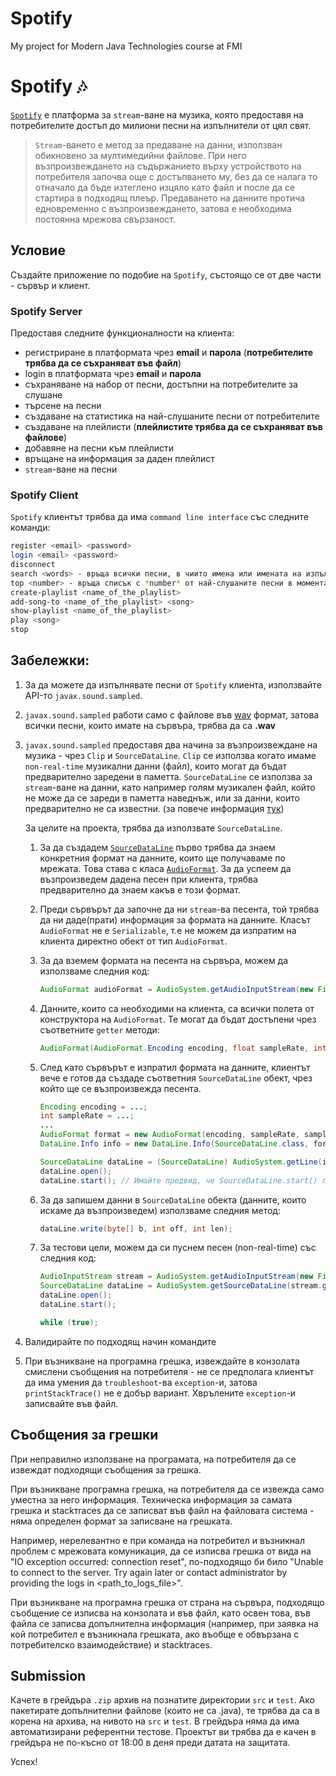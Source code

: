 # Spotify
My project for Modern Java Technologies course at FMI

# Spotify :notes:

[`Spotify`](https://www.spotify.com/) е платформа за `stream`-ване на музика, която предоставя на потребителите достъп до милиони песни на изпълнители от цял свят.

> `Stream`-ването е метод за предаване на данни, използван обикновено за мултимедийни файлове. При него възпроизвеждането на съдържанието върху устройството на потребителя започва още с достъпването му, без да се налага то отначало да бъде изтеглено изцяло като файл и после да се стартира в подходящ плеър. Предаването на данните протича едновременно с възпроизвеждането, затова е необходима постоянна мрежова свързаност.

## Условие

Създайте приложение по подобие на `Spotify`, състоящо се от две части - сървър и клиент.

### **Spotify Server**

Предоставя следните функционалности на клиента:
- регистриране в платформата чрез **email** и **парола** (**потребителите трябва да се съхраняват във файл**)
- login в платформата чрез **email** и **парола**
- съхраняване на набор от песни, достъпни на потребителите за слушане
- търсене на песни
- създаване на статистика на най-слушаните песни от потребителите
- създаване на плейлисти (**плейлистите трябва да се съхраняват във файлове**)
- добавяне на песни към плейлисти
- връщане на информация за даден плейлист
- `stream`-ване на песни

### **Spotify Client**

`Spotify` клиентът трябва да има `command line interface` със следните команди:

```bash
register <email> <password>
login <email> <password>
disconnect
search <words> - връща всички песни, в чиито имена или имената на изпълнителите им, се среща потърсената дума (или думи)
top <number> - връща списък с *number* от най-слушаните песни в момента, сортиран в намаляващ ред
create-playlist <name_of_the_playlist>
add-song-to <name_of_the_playlist> <song>
show-playlist <name_of_the_playlist>
play <song>
stop
```

## Забележки:

1. За да можете да изпълнявате песни от `Spotify` клиента, използвайте API-то `javax.sound.sampled`.
2. `javax.sound.sampled` работи само с файлове във [wav](https://en.wikipedia.org/wiki/WAV) формат, затова всички песни, които имате на сървъра, трябва да са **.wav**
3. `javax.sound.sampled` предоставя два начина за възпроизвеждане на музика - чрез `Clip` и `SourceDataLine`. `Clip` се използва когато имаме `non-real-time` музикални данни (файл), които могат да бъдат предварително заредени в паметта.
`SourceDataLine` се използва за `stream`-ване на данни, като например голям музикален файл, който не може да се зареди в паметта наведнъж, или за данни, които предварително не са известни. (за повече информация [тук](https://docs.oracle.com/javase/tutorial/sound/playing.html))

    За целите на проекта, трябва да използвате `SourceDataLine`.
	1. За да създадем [`SourceDataLine`](https://docs.oracle.com/javase/7/docs/api/javax/sound/sampled/SourceDataLine.html) първо трябва да знаем конкретния формат на данните, които ще получаваме по мрежата. Това става с класа [`AudioFormat`](https://docs.oracle.com/javase/7/docs/api/javax/sound/sampled/AudioFormat.html). За да успеем да възпроизведем дадена песен при клиента, трябва предварително да знаем какъв е този формат.
	
	2. Преди сървърът да започне да ни `stream`-ва  песента, той трябва да ни даде(прати) информация за формата на данните. Класът `AudioFormat` не е `Serializable`, т.е не можем да изпратим на клиента директно обект от тип `AudioFormat`.
	
	3. За да вземем формата на песента на сървъра, можем да използваме следния код:
        ```java
        AudioFormat audioFormat = AudioSystem.getAudioInputStream(new File(song)).getFormat();
        ```
	
	4. Данните, които са необходими на клиента, са всички полета от конструктора на `AudioFormat`. Те могат да бъдат достъпени чрез съответните `getter` методи:
        ```java
        AudioFormat(AudioFormat.Encoding encoding, float sampleRate, int sampleSizeInBits, int channels, int frameSize, float frameRate, boolean bigEndian)
        ```
	
	5. След като сървърът е изпратил формата на данните, клиентът вече е готов да създаде съответния `SourceDataLine` обект, чрез който ще се възпроизвежда песента.
        ```java
        Encoding encoding = ...;
        int sampleRate = ...;
        ...
        AudioFormat format = new AudioFormat(encoding, sampleRate, sampleSizeInBits, channels, frameSize, frameRate, bigEndian);
        DataLine.Info info = new DataLine.Info(SourceDataLine.class, format);

        SourceDataLine dataLine = (SourceDataLine) AudioSystem.getLine(info);
        dataLine.open();
        dataLine.start(); // Имайте предвид, че SourceDataLine.start() пуска нова нишка. За повече информация, може да проверите имплементацията.
        ```
    6. За да запишем данни в `SourceDataLine` обекта (данните, които искаме да възпроизведем) използваме следния метод:
	    ```java
	    dataLine.write(byte[] b, int off, int len);
	    ```
    
    7. За тестови цели, можем да си пуснем песен (non-real-time) със следния код:
    
        ```java
        AudioInputStream stream = AudioSystem.getAudioInputStream(new File("<music>.wav"));
        SourceDataLine dataLine = AudioSystem.getSourceDataLine(stream.getFormat());
        dataLine.open();
        dataLine.start();
        
        while (true);
        ```
  4. Валидирайте по подходящ начин командите
  5. При възникване на програмна грешка, извеждайте в конзолата смислени съобщения на потребителя - не се предполага клиентът да има умения да `troubleshoot`-ва `exception`-и, затова `printStackTrace()` не е добър вариант. Хврълените `exception`-и записвайте във файл.

## Съобщения за грешки

При неправилно използване на програмата, на потребителя да се извеждат подходящи съобщения за грешка.

При възникване програмна грешка, на потребителя да се извежда само уместна за него информация. Техническа информация за самата грешка и stackтraces да се записват във файл на файловата система - няма определен формат за записване на грешката.

Например, нерелевантно е при команда на потребител и възникнал проблем с мрежовата комуникация, да се изписва грешка от вида на "IO exception occurred: connection reset", по-подходящо би било "Unable to connect to the server. Try again later or contact administrator by providing the logs in <path_to_logs_file>".

При възникване на програмна грешка от страна на сървъра, подходящо съобщение се изписва на конзолата и във файл, като освен това, във файла се записва допълнителна информация (например, при заявка на кой потребител е възникнала грешката, ако въобще е обвързана с потребителско взаимодействие) и stacktraces.

## Submission

Качете в грейдъра `.zip` архив на познатите директории `src` и `test`. Ако пакетирате допълнителни файлове (които не са .java), те трябва да са в корена на архива, на нивото на `src` и `test`.
В грейдъра няма да има автоматизирани референтни тестове.
Проектът ви трябва да е качен в грейдъра не по-късно от 18:00 в деня преди датата на защитата.

Успех!
